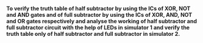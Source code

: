 #### To verify the truth table of half subtractor by using the ICs of XOR, NOT and AND gates and of full subtractor by using the ICs of XOR, AND, NOT and OR gates respectively and analyse the working of half subtractor and full subtractor circuit with the help of LEDs in simulator 1 and verify the truth table only of half subtractor and full subtractor in simulator 2.